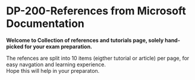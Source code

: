 # DP-200-References from Microsoft Documentation
<b>Welcome to Collection of references and tutorials page, solely hand-picked for your exam preparation.</b>

The refences are split into 10 items (eigther tutorial or article) per page, for easy navgation and learning experience.</br>
Hope this will help in your preparaton.

